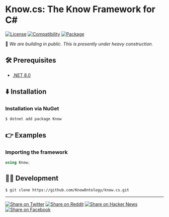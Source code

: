 # Know.cs: The Know Framework for C#

[![License](https://img.shields.io/badge/license-Public%20Domain-blue.svg)](https://unlicense.org)
[![Compatibility](https://img.shields.io/badge/.NET%208.0-blue)](https://aka.ms/get-dotnet-8)
[![Package](https://img.shields.io/gem/v/know)](https://nuget.org/packages/Know)

🚧 _We are building in public. This is presently under heavy construction._

## 🛠️ Prerequisites

- [.NET 8.0](https://aka.ms/get-dotnet-8)

## ⬇️ Installation

### Installation via NuGet

```console
$ dotnet add package Know
```

## 👉 Examples

### Importing the framework

```c#
using Know;
```

## 👨‍💻 Development

```console
$ git clone https://github.com/KnowOntology/know.cs.git
```

---

[![Share on Twitter](https://img.shields.io/badge/share%20on-twitter-03A9F4?logo=twitter)](https://twitter.com/share?url=https://github.com/KnowOntology/know.cs&text=Know.cs:%20The%20Know%20Framework%20for%20C%23)
[![Share on Reddit](https://img.shields.io/badge/share%20on-reddit-red?logo=reddit)](https://reddit.com/submit?url=https://github.com/KnowOntology/know.cs&title=Know.cs:%20The%20Know%20Framework%20for%20C%23)
[![Share on Hacker News](https://img.shields.io/badge/share%20on-hacker%20news-orange?logo=ycombinator)](https://news.ycombinator.com/submitlink?u=https://github.com/KnowOntology/know.cs&t=Know.cs:%20The%20Know%20Framework%20for%20C%23)
[![Share on Facebook](https://img.shields.io/badge/share%20on-facebook-1976D2?logo=facebook)](https://www.facebook.com/sharer/sharer.php?u=https://github.com/KnowOntology/know.cs)
